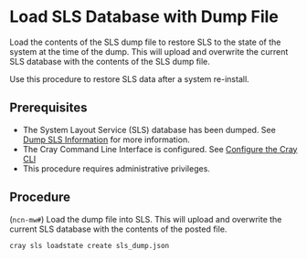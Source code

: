 # Load SLS Database with Dump File

Load the contents of the SLS dump file to restore SLS to the state of the system at the time of the dump. This will upload and overwrite the current SLS database with the contents of the SLS dump file.

Use this procedure to restore SLS data after a system re-install.

## Prerequisites

- The System Layout Service \(SLS\) database has been dumped. See [Dump SLS Information](Dump_SLS_Information.md) for more information.
- The Cray Command Line Interface is configured. See [Configure the Cray CLI](../configure_cray_cli.md)
- This procedure requires administrative privileges.

## Procedure

(`ncn-mw#`) Load the dump file into SLS.
This will upload and overwrite the current SLS database with the contents of the posted file.

```bash
cray sls loadstate create sls_dump.json
```
